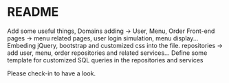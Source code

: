 # README #

Add some useful things, Domains adding -> User, Menu, Order
			Front-end pages -> menu related pages, user login simulation, menu display...
			Embeding jQuery, bootstrap and customized css into the file.
			repositories -> add user, menu, order repositories and related services...
			Define some template for customized SQL queries in the repositories and services

Please check-in to have a look. 